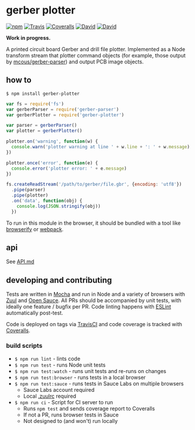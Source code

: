 # gerber plotter

[![npm](https://img.shields.io/npm/v/gerber-plotter.svg?style=flat-square)](https://www.npmjs.com/package/gerber-plotter)
[![Travis](https://img.shields.io/travis/mcous/gerber-plotter.svg?style=flat-square)](https://travis-ci.org/mcous/gerber-plotter)
[![Coveralls](https://img.shields.io/coveralls/mcous/gerber-plotter.svg?style=flat-square)](https://coveralls.io/github/mcous/gerber-plotter)
[![David](https://img.shields.io/david/mcous/gerber-plotter.svg?style=flat-square)](https://david-dm.org/mcous/gerber-plotter)
[![David](https://img.shields.io/david/dev/mcous/gerber-plotter.svg?style=flat-square)](https://david-dm.org/mcous/gerber-plotter#info=devDependencies)

**Work in progress.**

A printed circuit board Gerber and drill file plotter. Implemented as a Node transform stream that plotter command objects (for example, those output by [mcous/gerber-parser](https://github.com/mcous/gerber-parser)) and output PCB image objects.

## how to

`$ npm install gerber-plotter`

``` javascript
var fs = require('fs')
var gerberParser = require('gerber-parser')
var gerberPlotter = require('gerber-plotter')

var parser = gerberParser()
var plotter = gerberPlotter()

plotter.on('warning', function(w) {
  console.warn('plotter warning at line ' + w.line + ': ' + w.message)
})

plotter.once('error', function(e) {
  console.error('plotter error: ' + e.message)
})

fs.createReadStream('/path/to/gerber/file.gbr', {encoding: 'utf8'})
  .pipe(parser)
  .pipe(plotter)
  .on('data', function(obj) {
    console.log(JSON.stringify(obj))
  })
```

To run in this module in the browser, it should be bundled with a tool like [browserify](http://browserify.org/) or [webpack](http://webpack.github.io/).

## api

See [API.md](./API.md)

## developing and contributing

Tests are written in [Mocha](http://mochajs.org/) and run in Node and a variety of browsers with [Zuul](https://github.com/defunctzombie/zuul) and [Open Sauce](https://saucelabs.com/opensauce/). All PRs should be accompanied by unit tests, with ideally one feature / bugfix per PR. Code linting happens with [ESLint](http://eslint.org/) automatically post-test.

Code is deployed on tags via [TravisCI](https://travis-ci.org/) and code coverage is tracked with [Coveralls](https://coveralls.io/).

### build scripts

* `$ npm run lint` - lints code
* `$ npm run test` - runs Node unit tests
* `$ npm run test:watch` - runs unit tests and re-runs on changes
* `$ npm run test:browser` - runs tests in a local browser
* `$ npm run test:sauce` - runs tests in Sauce Labs on multiple browsers
  * Sauce Labs account required
  * Local [.zuulrc](https://github.com/defunctzombie/zuul/wiki/Zuulrc) required
* `$ npm run ci` - Script for CI server to run
  * Runs `npm test` and sends coverage report to Coveralls
  * If not a PR, runs browser tests in Sauce
  * Not designed to (and won't) run locally
